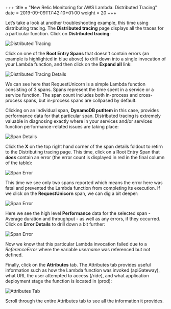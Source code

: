 +++
title = "New Relic Monitoring for AWS Lambda: Distributed Tracing"
date = 2019-09-09T17:42:10+01:00
weight = 20
+++

Let’s take a look at another troubleshooting example, this time using distributing tracing. The **Distributed tracing** page displays all the traces for a particular function. Click on **Distributed tracing**:

![Distributed Tracing](/images/wildrydes/distributed-tracing-no-errors.png)

Click on one of the **Root Entry Spans** that doesn't contain errors (an example is highlighted in blue above) to drill down into a single invocation of your Lambda function, and then click on the **Expand all** link:  

![Distributed Tracing Details](/images/wildrydes/trace-details-no-errors.png)

We can see here that RequestUnicorn is a simple Lambda function consisting of 3 spans.  Spans represent the time spent in a service or a service function. The span count includes both in-process and cross-process spans, but in-process spans are collpased by default.

Clicking on an individual span, **DynamoDB putItem** in this case, provides performance data for that particular span. Distributed tracing is extremely valuable in diagnosing exactly where in your services and/or services function performance-related issues are taking place:

![Span Details](/images/wildrydes/span-details.png)

Click the **X** on the top right hand corner of the span details foldout to retirn to the Distributing tracing page.  This time, click on a Root Entry Span that ***does*** contain an error (the error count is displayed in red in the final column of the table):

![Span Error](/images/wildrydes/span-details-error.png)

This time we see only two spans reported which means the error here was fatal and prevented the Lambda function from completing its execution.  If we click on the **RequestUnicorn** span, we can dig a bit deeper:

![Span Error](/images/wildrydes/individual-span.png)

Here we see the high level **Performance** data for the selected span - Average duration and throughput - as well as any errors, if they occurred.  Click on **Error Details** to drill down a bit further:

![Span Error](/images/wildrydes/span-error-details.png)

Now we know that this particular Lambda invocation failed due to a *ReferenceError* where the variable *username* was referenced but not defined.  

Finally, click on the **Attributes** tab.  The Attributes tab provides useful information such as how the Lambda function was invoked (apiGateway), what URL the user attempted to access (/ride), and what application deployment stage the function is located in (prod):

![Attributes Tab](/images/wildrydes/attributes-tab.png)

Scroll through the entire Attributes tab to see all the information it provides.
 
